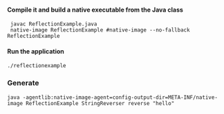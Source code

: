 #### Compile it and build a native executable from the Java class
```shell
 javac ReflectionExample.java
 native-image ReflectionExample #native-image --no-fallback ReflectionExample
```
#### Run the application
```shell
./reflectionexample
```

### Generate 
```shell
java -agentlib:native-image-agent=config-output-dir=META-INF/native-image ReflectionExample StringReverser reverse "hello"
```